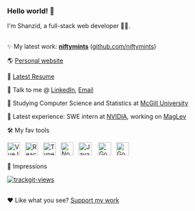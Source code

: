 ### Hello world! 👋

I'm Shanzid, a full-stack web developer 👨‍💻.
<br /><br/>

✨ My latest work: <b>[niftymints](https://niftymints.art)</b> ([github.com/niftymints](https://github.com/niftymints))

🌎 [Personal website](https://shanzid.com)

📃 [Latest Resume](https://shanzid.com/Shanzid_Shaiham-resume.pdf)

🤙 Talk to me @ [LinkedIn](https://www.linkedin.com/in/shanzid01/), [Email](mailto:hello@shanzid.com)

🏫 Studying Computer Science and Statistics at [McGill University](https://www.mcgill.ca/)

🏢 Latest experience: SWE intern at [NVIDIA](https://nvidia.com), working on [MagLev](https://blogs.nvidia.com/blog/2018/09/13/how-maglev-speeds-autonomous-vehicles-to-superhuman-levels-of-safety/)

🛠 My fav tools

<a href="https://vuejs.org/"><img title="VueJS" src="https://shanzid.com/images/tools/vuejs.png" height="30" /></a> &nbsp;
<a href="https://reactjs.org/"><img title="ReactJS" src="https://shanzid.com/images/tools/react.png" height="30" /></a> &nbsp;
<a href="https://www.typescriptlang.org/"><img title="TypeScript" src="https://shanzid.com/images/tools/typescript.png" height="30" /></a> &nbsp;
<a href="https://nodejs.org/en/"><img title="NodeJS" src="https://shanzid.com/images/tools/nodejs.png" height="30" /></a> &nbsp;
<a href="https://www.javascript.com/"><img title="JavaScript" src="https://shanzid.com/images/tools/js.png" height="30" /></a> &nbsp;&nbsp;
<a href="https://firebase.google.com/"><img title="Google Firebase" src="https://shanzid.com/images/tools/firebase.png" height="30" /></a> &nbsp;
<a href="https://cloud.google.com/"><img title="Google Cloud Platform" src="https://shanzid.com/images/tools/gcp.png" height="30" /></a> &nbsp;

👀 Impressions

<a href="https://trackgit.com">
<img src="https://us-central1-trackgit-analytics.cloudfunctions.net/token/ping/kdxvmw39orhhnd4urmlk" alt="trackgit-views" />
</a>

<br />
<br />

❤ Like what you see? [Support my work](https://pay.shanzid.com)
